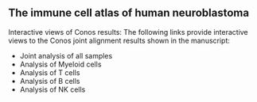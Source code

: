 ## The immune cell atlas of human neuroblastoma
Interactive views of Conos results:
The following links provide interactive views to the Conos joint alignment results shown in the manuscript:

- Joint analysis of all samples 
- Analysis of Myeloid cells 
- Analysis of T cells 
- Analysis of B cells 
- Analysis of NK cells 

